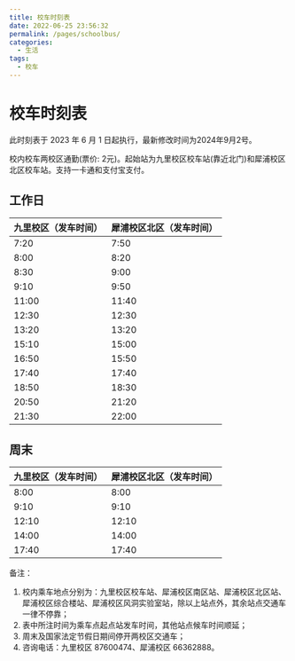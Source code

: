 ```yaml
---
title: 校车时刻表
date: 2022-06-25 23:56:32
permalink: /pages/schoolbus/
categories:
  - 生活
tags:
  - 校车
---
```


<!-- markdownlint-disable MD025 MD033 -->

# 校车时刻表

此时刻表于 2023 年 6 月 1 日起执行，最新修改时间为2024年9月2号。

校内校车两校区通勤(票价: 2元)。起始站为九里校区校车站(靠近北门)和犀浦校区北区校车站。支持一卡通和支付宝支付。
## 工作日

| 九里校区（发车时间） | 犀浦校区北区（发车时间） |
| -------------------- | ------------------------ |
| 7:20                 | 7:50                     |
| 8:00                 | 8:20                     |
| 8:30                 | 9:00                     |
| 9:10                 | 9:50                     |
| 11:00                | 11:40                    |
| 12:30                | 12:30                    |
| 13:20                | 13:20                    |
| 15:10                | 15:00                    |
| 16:50                | 15:50                    |
| 17:40                | 17:40                    |
| 18:50                | 18:30                    |
| 20:50                | 21:20                    |
| 21:30                | 22:00                    |

## 周末

| 九里校区（发车时间） | 犀浦校区北区（发车时间） |
| -------------------- | ------------------------ |
| 8:00                 | 8:00                     |
| 9:10                 | 9:10                     |
| 12:10                | 12:10                    |
| 14:00                | 14:00                    |
| 17:40                | 17:40                    |

备注：

1. 校内乘车地点分别为：九里校区校车站、犀浦校区南区站、犀浦校区北区站、犀浦校区综合楼站、犀浦校区风洞实验室站，除以上站点外，其余站点交通车一律不停靠；
2. 表中所注时间为乘车点起点站发车时间，其他站点候车时间顺延；
3. 周末及国家法定节假日期间停开两校区交通车；
4. 咨询电话：九里校区 87600474、犀浦校区 66362888。
